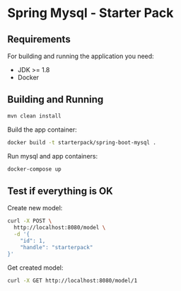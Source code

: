 # Spring Mysql - Starter Pack

## Requirements

For building and running the application you need:

- JDK >= 1.8
- Docker

## Building and Running

```bash
mvn clean install
```

Build the app container: 

```bash
docker build -t starterpack/spring-boot-mysql .
```

Run mysql and app containers:

```bash
docker-compose up
```

## Test if everything is OK

Create new model:

```bash
curl -X POST \
  http://localhost:8080/model \
  -d '{
	"id": 1,
	"handle": "starterpack"
}'
```

Get created model:

```bash
curl -X GET http://localhost:8080/model/1
```

